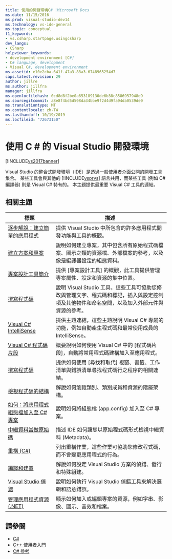 ```yaml
---
title: 使用的開發環境C# |Microsoft Docs
ms.date: 11/15/2016
ms.prod: visual-studio-dev14
ms.technology: vs-ide-general
ms.topic: conceptual
f1_keywords:
- vs.csharp.startpage.usingcsharp
dev_langs:
- CSharp
helpviewer_keywords:
- development environment [C#]
- C# language, development
- Visual C#, development environment
ms.assetid: e10e2cba-641f-47a3-88a3-6748965254d7
caps.latest.revision: 29
author: jillre
ms.author: jillfra
manager: jillfra
ms.openlocfilehash: 0cd8d8f2be0a653189130de6b38c8586957948d9
ms.sourcegitcommit: a8e8f4bd5d508da34bbe9f2d4d9fa94da0539de0
ms.translationtype: MT
ms.contentlocale: zh-TW
ms.lasthandoff: 10/19/2019
ms.locfileid: "72673150"
---
```

# <a name="using-the-visual-studio-development-environment-for-c"></a>使用 C \# 的 Visual Studio 開發環境

[!INCLUDE[vs2017banner](../includes/vs2017banner.md)]

Visual Studio 的整合式開發環境（IDE）是透過一般使用者介面公開的開發工具集合。 某些工具會與其他的 [!INCLUDE[vsprvs](../includes/vsprvs-md.md)] 語言共用，而某些工具 (例如 C# 編譯器) 則是 Visual C# 特有的。 本主題提供最重要 Visual C# 工具的連結。

## <a name="related-topics"></a>相關主題

|標題|描述|
|-----------|-----------------|
|[逐步解說：建立簡單的應用程式](../ide/walkthrough-create-a-simple-application-with-visual-csharp-or-visual-basic.md)|提供 Visual Studio 中所包含的許多應用程式開發功能與工具的概觀。|
|[建立方案和專案](../ide/creating-solutions-and-projects.md)|說明如何建立專案，其中包含所有原始程式碼檔案、圖示之類的資源檔、外部檔案的參考，以及像是編譯器設定的組態資料。|
|[專案設計工具簡介](https://msdn.microsoft.com/898dd854-c98d-430c-ba1b-a913ce3c73d7)|提供 [專案設計工具] 的概觀，此工具提供管理專案屬性、設定和資源的集中位置。|
|[撰寫程式碼](../ide/writing-code-in-the-code-and-text-editor.md)|說明 Visual Studio 工具，這些工具可協助您修改與管理文字、程式碼和標記，插入與設定控制項及其他物件和命名空間，以及加入外部元件與資源的參考。|
|[Visual C# IntelliSense](../ide/visual-csharp-intellisense.md)|提供主題連結，這些主題說明 Visual C# 專屬的功能，例如自動產生程式碼和最常使用成員的 IntelliSense。|
|[Visual C# 程式碼片段](../ide/visual-csharp-code-snippets.md)|概要說明如何使用 Visual C# 中的 [程式碼片段]，自動將常用程式碼建構加入至應用程式。|
|[撰寫程式碼](../ide/writing-code-in-the-code-and-text-editor.md)|提供如何使用 [尋找和取代] 視窗、書籤、工作清單與錯誤清單尋找程式碼行之程序的相關連結。|
|[檢視程式碼的結構](../ide/viewing-the-structure-of-code.md)|解說如何瀏覽類別、類別成員和資源的階層架構。|
|[如何：將應用程式組態檔加入至 C# 專案](../csharp-ide/how-to-add-an-application-configuration-file-to-a-csharp-project.md)|說明如何將組態檔 (app.config) 加入至 C# 專案。|
|[中繼資料當做原始碼](../csharp-ide/metadata-as-source.md)|描述 IDE 如何讓您以原始程式碼形式檢視中繼資料 (Metadata)。|
|[重構 (C#)](../csharp-ide/refactoring-csharp.md)|列出重構作業，這些作業可協助您修改程式碼，而不會變更應用程式的行為。|
|[編譯和建置](../ide/compiling-and-building-in-visual-studio.md)|解說如何設定 Visual Studio 方案的偵錯、發行和特殊組建。|
|[Visual Studio 偵錯](../debugger/debugging-in-visual-studio.md)|說明如何執行 Visual Studio 偵錯工具來解決邏輯和語意錯誤。|
|[管理應用程式資源 (.NET)](../ide/managing-application-resources-dotnet.md)|顯示如何加入或編輯專案的資源，例如字串、影像、圖示、音效和檔案。|

## <a name="see-also"></a>請參閱

- [C#](https://msdn.microsoft.com/library/7f4f8103-7068-4f1d-92c7-3c4519b6edbc)
- [C++ 使用者入門](https://msdn.microsoft.com/library/d6ec050f-3956-4737-8030-a4fa3521d29f)
- [C# 參考](https://msdn.microsoft.com/library/06de3167-c16c-4e1a-b3c5-c27841d4569a)